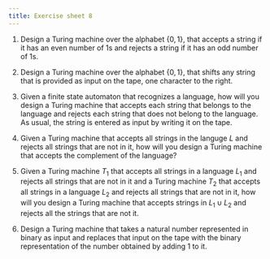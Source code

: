```yaml
---
title: Exercise sheet 8
---
```


1. Design a Turing machine over the alphabet $\{0, 1\}$, that accepts a string if it has an even number of 1s and rejects a string if it has an odd number of 1s.

1. Design a Turing machine over the alphabet $\{0, 1\}$, that shifts any string that is provided as input on the tape, one character to the right.

2. Given a finite state automaton that recognizes a language, how will you design a Turing machine that accepts each string that belongs to the language and rejects each string that does not belong to the language. As usual, the string is entered as input by writing it on the tape.

3. Given a Turing machine that accepts all strings in the languge $L$ and rejects all strings that are not in it, how will you design a Turing machine that accepts the complement of the language?

3. Given a Turing machine $T_1$ that accepts all strings in a language $L_1$ and rejects all strings that are not in it and a Turing machine $T_2$ that accepts all strings in a language $L_2$ and rejects all strings that are not in it, how will you design a Turing machine that accepts strings in $L_1 \cup L_2$ and rejects all the strings that are not it.

4. Design a Turing machine that takes a natural number represented in binary as input and replaces that input on the tape with the binary representation of the number obtained by adding 1 to it.
